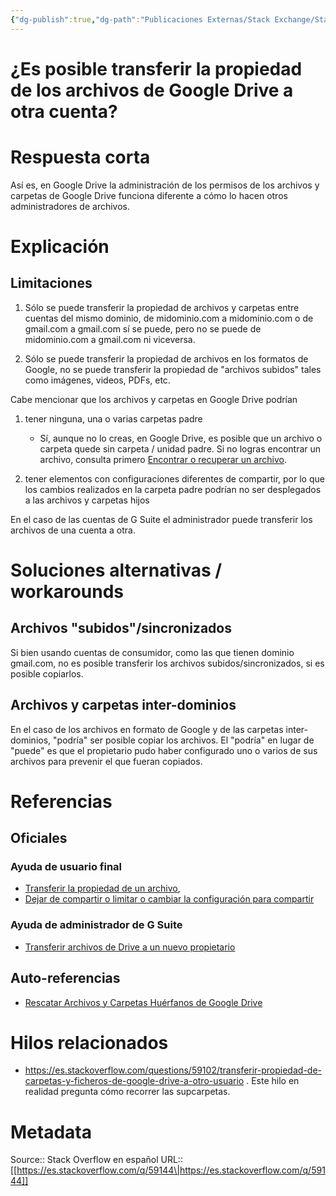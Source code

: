 ```yaml
---
{"dg-publish":true,"dg-path":"Publicaciones Externas/Stack Exchange/Stack Overflow en español/es.stackoverflow.com-59144.md","permalink":"/publicaciones-externas/stack-exchange/stack-overflow-en-espanol/es-stackoverflow-com-59144/","title":"¿Es posible transferir la propiedad de los archivos de Google Drive a otra cuenta?","hide":true,"noteIcon":"default","created":"2024-04-03T12:49:10.505-06:00","updated":"2024-04-05T16:43:49.774-06:00"}
---
```


# ¿Es posible transferir la propiedad de los archivos de Google Drive a otra cuenta?

# Respuesta corta
Así es, en Google Drive la administración de los permisos de los archivos y carpetas de Google Drive funciona diferente a cómo lo hacen otros administradores de archivos.

# Explicación
## Limitaciones
1. Sólo se puede transferir la propiedad de archivos y carpetas entre cuentas del mismo dominio, de midominio.com a midominio.com o de gmail.com a gmail.com sí se puede, pero no se puede de midominio.com a gmail.com ni viceversa.

2. Sólo se puede transferir la propiedad de archivos en los formatos de Google, no se puede transferir la propiedad de "archivos subidos" tales como imágenes, videos, PDFs, etc.


Cabe mencionar que los archivos y carpetas en Google Drive podrían

1. tener ninguna, una o varias carpetas padre
    - Sí, aunque no lo creas, en Google Drive, es posible que un archivo o carpeta quede sin carpeta / unidad padre. Si no logras encontrar un archivo, consulta primero [Encontrar o recuperar un archivo][1].

2. tener elementos con configuraciones diferentes de compartir, por lo que los cambios realizados en la carpeta padre podrían no ser desplegados a las archivos y carpetas hijos

En el caso de las cuentas de G Suite el administrador puede transferir los archivos de una cuenta a otra.

# Soluciones alternativas / workarounds
## Archivos "subidos"/sincronizados
Si bien usando cuentas de consumidor, como las que tienen dominio gmail.com, no es posible transferir los archivos subidos/sincronizados, si es posible copiarlos.

## Archivos y carpetas inter-dominios
En el caso de los archivos en formato de Google y de las carpetas inter-dominios, "podría" ser posible copiar los archivos. El "podría" en lugar de "puede" es que el propietario pudo haber configurado uno o varios de sus archivos para prevenir el que fueran copiados.

# Referencias
## Oficiales

### Ayuda de usuario final

- [Transferir la propiedad de un archivo][2], 
- [Dejar de compartir o limitar o cambiar la configuración para compartir][4]

### Ayuda de administrador de G Suite

- [Transferir archivos de Drive a un nuevo propietario][3]


## Auto-referencias

- [Rescatar Archivos y Carpetas Huérfanos de Google Drive][5]

# Hilos relacionados

- https://es.stackoverflow.com/questions/59102/transferir-propiedad-de-carpetas-y-ficheros-de-google-drive-a-otro-usuario . Este hilo en realidad pregunta cómo recorrer las supcarpetas.


  [1]: https://support.google.com/drive/answer/1716222?hl=es
  [2]: https://support.google.com/drive/answer/2494892?hl=es
  [3]: https://support.google.com/a/answer/1247799/?hl=es
  [4]: https://support.google.com/docs/answer/2494893?hl=es
  [5]: https://sites.google.com/site/ejemplosparaforos/blog/rescatararchivosycarpetashuerfanosdegoogledrive

# Metadata
Source:: Stack Overflow en español
URL:: [[https://es.stackoverflow.com/q/59144\|https://es.stackoverflow.com/q/59144]]

